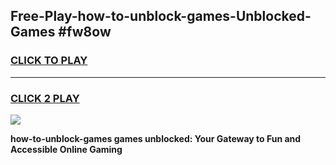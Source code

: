 
## Free-Play-how-to-unblock-games-Unblocked-Games #fw8ow
<h3>
<a href="https://news.freeplayer.one?title=how-to-unblock-games&ref=8M">CLICK TO PLAY</a></h3>
<hr>

<h3>
<a href="https://news.freeplayer.one?title=how-to-unblock-games&ref=8M">CLICK 2 PLAY</a>
  
</h3>

<a href="https://news.freeplayer.one?title=how-to-unblock-games&ref=8M"><img src="https://clearcache.store/games.png"></a>


**how-to-unblock-games games unblocked: Your Gateway to Fun and Accessible Online Gaming**
